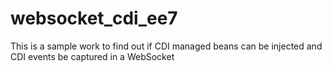 websocket_cdi_ee7
=================

This is a sample work to find out if CDI managed beans can be injected and CDI events be captured in a WebSocket
